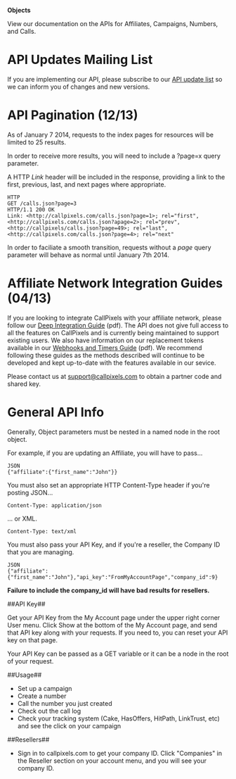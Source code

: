 **Objects**

View our documentation on the APIs for Affiliates, Campaigns, Numbers, and Calls.

API Updates Mailing List
========================

If you are implementing our API, please subscribe to our [API update list](http://eepurl.com/vba4b) so we can inform you of changes and new versions.

API Pagination (12/13)
======================

As of January 7 2014, requests to the index pages for resources will be limited to 25 results.

In order to receive more results, you will need to include a ?page=x query parameter.

A HTTP *Link* header will be included in the response, providing a link to the first, previous, last, and next pages where appropriate.

~~~~
HTTP
GET /calls.json?page=3
HTTP/1.1 200 OK
Link: <http://callpixels.com/calls.json?page=1>; rel="first", <http://callpixels.com/calls.json?apage=2>; rel="prev", <http://callpixels/calls.json?page=49>; rel="last", <http://callpixels.com/calls.json?page=4>; rel="next"
~~~~

In order to faciliate a smooth transition, requests without a *page* query parameter will behave as normal until January 7th 2014.

Affiliate Network Integration Guides (04/13)
============================================

If you are looking to integrate CallPixels with your affiliate network, please follow our [Deep Integration Guide](https://s3.amazonaws.com/callpixels/CallPixels+Deep_Integration_V1.1.0.pdf) (pdf). The API does not give full access to all the features on CallPixels and is currently being maintained to support existing users. We also have information on our replacement tokens available in our [Webhooks and Timers Guide](https://s3.amazonaws.com/callpixels/CallPixels+Implementation+Guide_Webhooks_Timers_V1.0.2.pdf) (pdf).
We recommend following these guides as the methods described will continue to be developed and kept up-to-date with the features available in our sevice.

Please contact us at [support@callpixels.com](mailto:support@callpixels.com) to obtain a partner code and shared key.

General API Info
================

Generally, Object parameters must be nested in a named node in the root object.

For example, if you are updating an Affiliate, you will have to pass...

~~~~
JSON
{"affiliate":{"first_name":"John"}}
~~~~

You must also set an appropriate HTTP Content-Type header if you're posting JSON...

    Content-Type: application/json
... or XML.

    Content-Type: text/xml

You must also pass your API Key, and if you're a reseller, the Company ID that you are managing.

~~~~
JSON
{"affiliate":{"first_name":"John"},"api_key":"FromMyAccountPage","company_id":9}
~~~~

**Failure to include the company_id will have bad results for resellers.**

##API Key##

Get your API Key from the My Account page under the upper right corner User menu. Click Show at the bottom of the My Account page, and send that API key along with your requests. If you need to, you can reset your API key on that page.

Your API Key can be passed as a GET variable or it can be a node in the root of your request.

##Usage##

* Set up a campaign
* Create a number
* Call the number you just created
* Check out the call log
* Check your tracking system (Cake, HasOffers, HitPath, LinkTrust, etc) and see the click on your campaign

##Resellers##

* Sign in to callpixels.com to get your company ID. Click "Companies" in the Reseller section on your account menu, and you will see your company ID.


